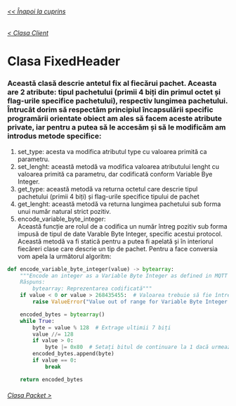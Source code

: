 ###### [<< Înapoi la cuprins](../Cuprins.md)
###### [< Clasa Client](04.%20Client.md)
# Clasa FixedHeader
### Această clasă descrie antetul fix al fiecărui pachet. Aceasta are 2 atribute: tipul pachetului (primii 4 biți din primul octet și flag-urile specifice pachetului), respectiv lungimea pachetului. Întrucât dorim să respectăm principiul încapsulării specific programării orientate obiect am ales să facem aceste atribute private, iar pentru a putea să le accesăm și să le modificăm am introdus metode specifice: 
1. set_type: acesta va modifica atributul type cu valoarea primită ca parametru.
2. set_lenght: această metodă va modifica valoarea atributului lenght cu valoarea primită ca parametru, dar codificată conform Variable Bye Integer.
3. get_type: această metodă va returna octetul care descrie tipul pachetului (primii 4 biți) și flag-urile specifice tipului de pachet
4. get_lenght: această metodă va returna lungimea pachetului sub forma unui număr natural strict pozitiv.
5.  encode_variable_byte_integer:  
Această funcție are rolul de a codifica un număr întreg pozitiv sub forma impusă de tipul de date Varable Byte Integer, specific acestui protocol. Această metodă va fi statică pentru a putea fi apelată și în interiorul fiecăreri clase care descrie un tip de pachet. Pentru a face conversia vom apela la următorul algoritm:
```Python
def encode_variable_byte_integer(value) -> bytearray:
    """Encode an integer as a Variable Byte Integer as defined in MQTT v5
    Răspuns:
        bytearray: Reprezentarea codificată"""
    if value < 0 or value > 268435455:  # Valoarea trebuie să fie între 0 și 268,435,455
        raise ValueError("Value out of range for Variable Byte Integer.")

    encoded_bytes = bytearray()
    while True:
        byte = value % 128  # Extrage ultimii 7 biți
        value //= 128
        if value > 0:
            byte |= 0x80  # Setați bitul de continuare la 1 dacă urmează mai mulți octeți
        encoded_bytes.append(byte)
        if value == 0:
            break

    return encoded_bytes
```
###### [Clasa Packet >](06.%20Packet.md)